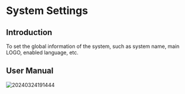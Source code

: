 # System Settings

<PluginInfo name="system-settings"></PluginInfo>

## Introduction
To set the global information of the system, such as system name, main LOGO, enabled language, etc.

## User Manual

![20240324191444](https://static-docs.nocobase.com/20240324191444.png)